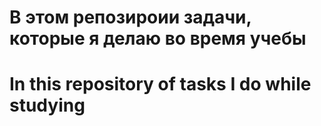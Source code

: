 # В этом репозироии задачи, которые я делаю во время учебы
# In this repository of tasks I do while studying